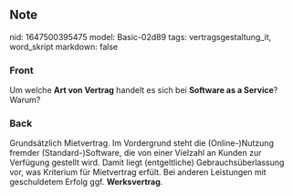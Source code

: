 ## Note
nid: 1647500395475
model: Basic-02d89
tags: vertragsgestaltung_it, word_skript
markdown: false

### Front
Um welche <b>Art von Vertrag</b> handelt es sich bei <b>Software as a Service</b>? Warum?

### Back
Grundsätzlich Mietvertrag. Im Vordergrund steht die
(Online-)Nutzung fremder (Standard-)Software, die von einer
Vielzahl an Kunden zur Verfügung gestellt wird. Damit liegt
(entgeltliche) Gebrauchsüberlassung vor, was Kriterium für
Mietvertrag erfült. Bei anderen Leistungen mit geschuldetem Erfolg
ggf. <b>Werksvertrag</b>.
